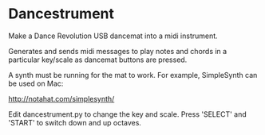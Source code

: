 # Dancestrument
Make a Dance Revolution USB dancemat into a midi instrument.

Generates and sends midi messages to play notes and chords in a particular key/scale as dancemat buttons are pressed.

A synth must be running for the mat to work. For example, SimpleSynth can be used on Mac:

http://notahat.com/simplesynth/

Edit dancestrument.py to change the key and scale. Press 'SELECT' and 'START' to switch down and up octaves.
